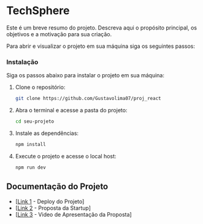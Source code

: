 # TechSphere

Este é um breve resumo do projeto. Descreva aqui o propósito principal, os objetivos e a motivação para sua criação.

Para abrir e visualizar o projeto em sua máquina siga os seguintes passos:

### Instalação

Siga os passos abaixo para instalar o projeto em sua máquina:

1. Clone o repositório:
   ```bash
   git clone https://github.com/Gustavolima07/proj_react
2. Abra o terminal e acesse a pasta do projeto:
   ```bash
   cd seu-projeto
3. Instale as dependências:
   ```bash
   npm install
4. Execute o projeto e acesse o local host:
   ```bash
   npm run dev 

## Documentação do Projeto

- [[Link 1](https://teachsphere-proj.vercel.app/) - Deploy do Projeto]
- [[Link 2](https://drive.google.com/file/d/1PTN51MJEoMy-ryoZfIM8pWpq2adOFXVX/view?usp=drive_link) - Proposta da Startup]
- [[Link 3](https://photos.app.goo.gl/bUTphKED9Wf5GwVs7) - Video de Apresentação da Proposta]
